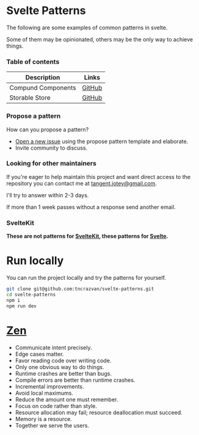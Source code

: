 # Svelte Patterns

The following are some examples of common patterns in svelte.

Some of them may be opinionated, others may be the only way to achieve things.

### Table of contents

| Description | Links |
|-----|-----|
| Compund Components | [GitHub](./compound-components/README.md) |
| Storable Store | [GitHub](./storable-store/README.md) |

### Propose a pattern

How can you propose a pattern?

- [Open a new issue](https://github.com/tncrazvan/svelte-patterns/issues/new/choose) using the propose pattern template and elaborate.
- Invite community to discuss.

### Looking for other maintainers

If you're eager to help maintain this project and want direct access to the repository you can contact me at [tangent.jotey@gmail.com](tangent.jotey@gmail.com).

I'll try to answer within 2-3 days.

If more than 1 week passes without a response send another email.

### SvelteKit

**These are not patterns for  [SvelteKit](https://kit.svelte.dev/), these patterns for [Svelte](https://svelte.dev/).**

# Run locally

You can run the project locally and try the patterns for yourself.

```sh
git clone git@github.com:tncrazvan/svelte-patterns.git
cd svelte-patterns
npm i
npm run dev
```


# [Zen](https://ziglang.org/documentation/master/#Zen)
- Communicate intent precisely.
- Edge cases matter.
- Favor reading code over writing code.
- Only one obvious way to do things.
- Runtime crashes are better than bugs.
- Compile errors are better than runtime crashes.
- Incremental improvements.
- Avoid local maximums.
- Reduce the amount one must remember.
- Focus on code rather than style.
- Resource allocation may fail; resource deallocation must succeed.
- Memory is a resource.
- Together we serve the users.
